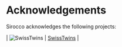 # Acknowledgements

Sirocco acknowledges the following projects:

| ![SwissTwins](https://confluence.cscs.ch/download/attachments/879142576/logo_swisstwins_small.png?version=1&modificationDate=1737105819000&api=v2) | [SwissTwins](https://www.cscs.ch/about/collaborations/swisstwins) |
